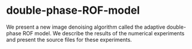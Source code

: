 # double-phase-ROF-model
We present a new image denoising algorithm called the adaptive double-phase ROF model. We describe the results of the numerical experiments and present the source files for these experiments.
